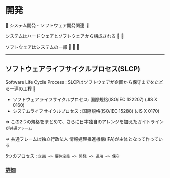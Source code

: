# 開発

:dog: システム開発・ソフトウェア開発関連 :dog:

システムはハードウェアとソフトウェアから構成される :dog: :dog:

ソフトウェアはシステムの一部 :dog: :dog: :dog:

---

## ソフトウェアライフサイクルプロセス(SLCP)

Software Life Cycle Process : SLCPはソフトウェアが企画から保守までをたどる一連の工程 :dog: 

- ソフトウェアライフサイクルプロセス: 国際規格(ISO/IEC 122207) (JIS X 0160)
- システムライフサイクルプロセス : 国際規格(ISO/IEC 15288) (JIS X 0170)

=> この2つの規格をまとめて、さらに日本独自のアレンジを加えたガイトラインが`共通フレーム`

=> 共通フレームは独立行政法人 情報処理推進機構(IPA)が主体となって作っている

5つのプロセス : `企画 => 要件定義 => 開発 => 運用 => 保守`

### [詳細](SLCP.md)

